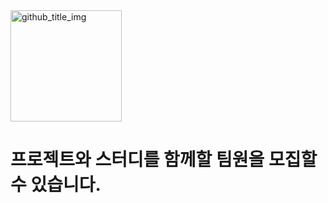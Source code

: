 <img width="178" alt="github_title_img" src="https://github.com/Kimhanjae7/Project_Master/assets/126743737/e66c75a6-9626-42db-aac0-3f6b504c4aab">

# 프로젝트와 스터디를 함께할 팀원을 모집할 수 있습니다.
